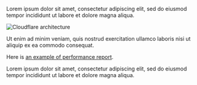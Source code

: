 Lorem ipsum dolor sit amet, consectetur adipiscing elit, sed do eiusmod
tempor incididunt ut labore et dolore magna aliqua.

![Cloudflare architecture](cloudflare-architecture.png)

Ut enim ad minim veniam,
quis nostrud exercitation ullamco laboris nisi ut aliquip ex ea commodo
consequat.

Here is [an example of performance report](performance-report-sample.pdf).

Lorem ipsum dolor sit amet, consectetur adipiscing elit, sed do eiusmod
tempor incididunt ut labore et dolore magna aliqua.
